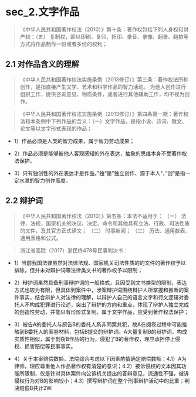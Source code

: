 # sec_2.文字作品
> 《中华人民共和国著作权法（2010）》第十条：著作权包括下列人身权和财产权：（五） 复制权，即以印刷、复印、拓印、录音、录像、翻录、翻拍等方式将作品制作一份或者多份的权利； 

## 2.1 对作品含义的理解
> 《中华人民共和国著作权法实施条例（2013修订）》第三条：著作权法所称创作，是指直接产生文学、艺术和科学作品的智力活动。
为他人创作进行组织工作，提供咨询意见、物质条件，或者进行其他辅助工作，均不视为创作。

> 《中华人民共和国著作权法实施条例（2013修订）》第四条第一款：著作权法和本条例中下列作品的含义：（一）文字作品，是指小说、诗词、散文、论文等以文字形式表现的作品；

- 1）作品必须是人类的智力成果，属于智力劳动成果；

- 2）作品必须是能够被他人客观感知的外在表达，抽象的思维本身不受著作权法保护。

- 3）只有独创性的外在表达才是作品。”独“是”独立创作、源于本人“，”创“是指一定水准的智力创作高度。

## 2.2 辩护词
> 《中华人民共和国著作权法（2010）》第五条：本法不适用于：
（一） 法律、法规，国家机关的决议、决定、命令和其他具有立法、行政、司法性质的文件，及其官方正式译文；
（二） 时事新闻；
（三） 历法、通用数表、通用表格和公式。

> 浙江省高院（2017）浙民终478号民事判决书：
- 1）当前我国法律虽然对法律法规、国家机关司法性质的的文件的著作权予以排除，但并未对辩护词等法律类文书的著作权予以限制；

- 2）辩护词虽然具备刑事辩护词的一般格式，且因受到文书类型的限制，表达方式也较为有限，但具体到案件中，涉案辩护词围绕辩护人所掌握和推断的案件事实，结合辩护人对法律的理解，以辩护人自己的语言文字和行文逻辑对委托人不构成犯罪进行论述，突出了辩护的方向和重点，体现了辩护人独立完成的创造性劳动，并能以有形形式复制，属于文字作品，应受到著作权法保护；

- 3）被告A的委托人与原告B的委托人系非同案共犯，故A在阅卷过程中可能接触到B委托人的案卷材料，包括B提交的辩护词。A大量复制B的辩护词，构成实质性相似，属于剽窃B作品的行为，侵犯了B的著作权，理应承担停止侵权、损害赔偿等民事事实。

- 4）关于本案赔偿数额，法院综合考虑以下因素酌情确定赔偿数额：4.1）A为律师，理应尊重他人作品著作权有清楚的意识；4.2）被诉侵权的文本因其功能所限制，仅是针对具体案件向公诉机关提出的答辩意见，流通性不强，被诉侵权行为对B的影响较小；4.3）撰写辩护词在整个刑事辩护活动中的比重；判决赔偿B共计2W.

